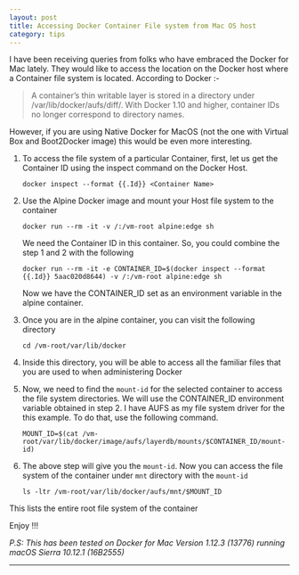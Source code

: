 ```yaml
---
layout: post
title: Accessing Docker Container File system from Mac OS host
category: tips
---
```



 I have been receiving queries from folks who have embraced the Docker for Mac lately. They would like to access the location on the Docker host where a Container file system is located. According to Docker :-

 > A container’s thin writable layer is stored in a directory under /var/lib/docker/aufs/diff/. With Docker 1.10 and higher, container IDs no longer correspond to directory names.

However, if you are using Native Docker for MacOS (not the one with Virtual Box and Boot2Docker image) this would be even more interesting. 

1. To access the file system of a particular Container, first, let us get the Container ID using the inspect command on the Docker Host. 

    `docker inspect --format {{.Id}} <Container Name>`

2. Use the Alpine Docker image and mount your Host file system to the container

    `docker run --rm -it -v /:/vm-root alpine:edge sh`

   We need the Container ID in this container. So, you could combine the step 1 and 2 with the following 

   `docker run --rm -it -e CONTAINER_ID=$(docker inspect --format {{.Id}} 5aac020d8644) -v /:/vm-root alpine:edge sh`

   Now we have the CONTAINER_ID set as an environment variable in the alpine container. 

3. Once you are in the alpine container, you can visit the following directory 

    `cd /vm-root/var/lib/docker`

4. Inside this directory, you will be able to access all the familiar files that you are used to when administering Docker


5. Now, we need to find the `mount-id` for the selected container to access the file system directories. We will use the CONTAINER_ID environment variable obtained in step 2. I have AUFS as my file system driver for the this example. To do that, use the following command.

    `MOUNT_ID=$(cat /vm-root/var/lib/docker/image/aufs/layerdb/mounts/$CONTAINER_ID/mount-id)`

6. The above step will give you the `mount-id`. Now you can access the file system of the container under `mnt` directory with the `mount-id`

    `ls -ltr /vm-root/var/lib/docker/aufs/mnt/$MOUNT_ID`	

This lists the entire root file system of the container 

Enjoy !!!

*P.S: This has been tested on Docker for Mac Version 1.12.3 (13776) running macOS Sierra 10.12.1 (16B2555)*

-----



